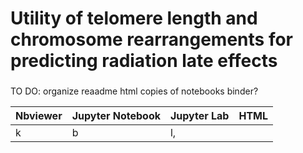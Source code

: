 # Utility of telomere length and chromosome rearrangements for predicting radiation late effects

### 

TO DO:
organize reaadme
html copies of notebooks
binder?

| Nbviewer | Jupyter Notebook | Jupyter Lab | HTML |
| ---      | --               | ---         | ---  |
|  k       |b                 |   l,        |      |
